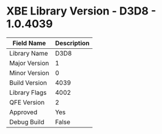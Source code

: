 # XBE Library Version - D3D8 - 1.0.4039

| Field Name | Description |
|---|---|
| Library Name | D3D8 |
| Major Version | 1 |
| Minor Version | 0 |
| Build Version | 4039 |
| Library Flags | 4002 |
| QFE Version | 2 |
| Approved | Yes |
| Debug Build | False |
